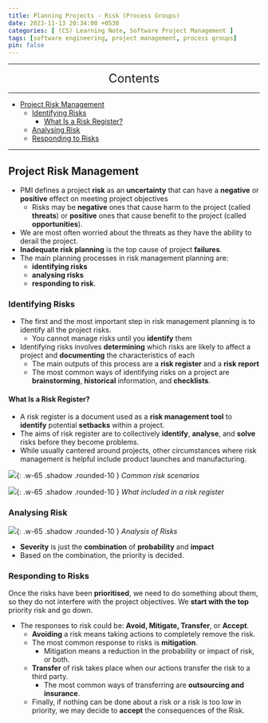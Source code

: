 ```yaml
---
title: Planning Projects - Risk (Process Groups)
date: 2023-11-13 20:34:00 +0530
categories: [ (CS) Learning Note, Software Project Management ]
tags: [software engineering, project management, process groups]
pin: false
---
```


---
<center><font size='5'> Contents </font></center>

---

<!-- TOC -->
  * [Project Risk Management](#project-risk-management)
    * [Identifying Risks](#identifying-risks)
      * [What Is a Risk Register?](#what-is-a-risk-register)
    * [Analysing Risk](#analysing-risk)
    * [Responding to Risks](#responding-to-risks)
<!-- TOC -->

---

## Project Risk Management

- PMI defines a project **risk** as an **uncertainty** that can have a **negative** or **positive** effect on meeting project objectives
  - Risks may be **negative** ones that cause harm to the project (called **threats**) or **positive** ones that cause benefit to the project (called **opportunities**).
- We are most often worried about the threats as they have the ability to derail the project.
- **Inadequate risk planning** is the top cause of project **failures**.
- The main planning processes in risk management planning are:
  - **identifying risks**
  - **analysing risks**
  - **responding to risk**. 

### Identifying Risks

- The first and the most important step in risk management planning is to identify all the project risks.
  - You cannot manage risks until you **identify** them
- Identifying risks involves **determining** which risks are likely to affect a project and **documenting** the characteristics of each
  - The main outputs of this process are a **risk register** and a **risk report**
  - The most common ways of identifying risks on a project are **brainstorming**, **historical** information, and **checklists**.

#### What Is a Risk Register?

- A risk register is a document used as a **risk management tool** to **identify** potential **setbacks** within a project.
- The aims of risk register are to collectively **identify**, **analyse**, and **solve** risks before they become problems.
- While usually cantered around projects, other circumstances where risk management is helpful include product launches and manufacturing.

![](https://i.postimg.cc/ZKFq0Wh6/ppr.png){: .w-65 .shadow .rounded-10 }
_Common risk scenarios_

![](https://i.postimg.cc/9FtGVX8n/ppri2.png){: .w-65 .shadow .rounded-10 }
_What included in a risk register_

### Analysing Risk

![](https://i.postimg.cc/Mp73C8V6/ppri3.png){: .w-65 .shadow .rounded-10 }
_Analysis of Risks_

- **Severity** is just the **combination** of **probability** and **impact**
- Based on the combination, the priority is decided.

### Responding to Risks

Once the risks have been **prioritised**, we need to do something about them, so they do not interfere with the project objectives. We **start with the top** priority risk and go down.
- The responses to risk could be: **Avoid, Mitigate, Transfer**, or **Accept**.
  - **Avoiding** a risk means taking actions to completely remove the risk.
  - The most common response to risks is **mitigation**.
    - Mitigation means a reduction in the probability or impact of risk, or both.
  - **Transfer** of risk takes place when our actions transfer the risk to a third party.
    - The most common ways of transferring are **outsourcing and insurance**.
  - Finally, if nothing can be done about a risk or a risk is too low in priority, we may decide to **accept** the consequences of the Risk.

